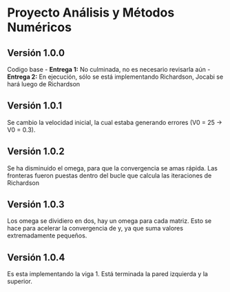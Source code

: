 # Proyecto Análisis y Métodos Numéricos

## Versión 1.0.0
Codigo base
    - **Entrega 1:** No culminada, no es necesario revisarla aún
    - **Entrega 2:** En ejecución, sólo se está implementando Richardson, Jocabi se hará luego de Richardson

## Versión 1.0.1
Se cambio la velocidad inicial, la cual estaba generando errores (V0 = 25 -> V0 = 0.3).

## Versión 1.0.2
Se ha disminuido el omega, para que la convergencia se amas rápida.
Las fronteras fueron puestas dentro del bucle que calcula las iteraciones de Richardson

## Versión 1.0.3
Los omega se dividiero en dos, hay un omega para cada matriz. Esto se hace para acelerar la convergencia de y, ya que suma valores extremadamente pequeños.

## Versión 1.0.4
Es esta implementando la viga 1. Está terminada la pared izquierda y la superior.